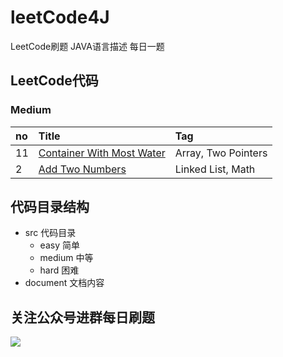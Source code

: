 # leetCode4J
LeetCode刷题 JAVA语言描述
每日一题
## LeetCode代码

### Medium

| no   | Title                                    | Tag                              |
| :--- | :--------------------------------------- | :------------------------------- |
| 11    | [Container With Most Water](https://github.com/tinet-shenjg/leetCode4J/blob/master/src/main/java/com/alex/leetcode/demo/medium/MaxArea.java)                 |  Array, Two Pointers               |
| 2  | [Add Two Numbers](https://github.com/tinet-shenjg/leetCode4J/blob/master/src/main/java/com/alex/leetcode/demo/medium/AddTwoNumbers.java) | Linked List, Math |

## 代码目录结构
- src 代码目录
    - easy 简单
    - medium 中等
    - hard 困难
- document 文档内容
## 关注公众号进群每日刷题
![](https://tva1.sinaimg.cn/large/00831rSTly1gdojqco0o3j30go0go18s.jpg)
